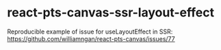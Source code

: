 # react-pts-canvas-ssr-layout-effect
Reproducible example of issue for useLayoutEffect in SSR: https://github.com/williamngan/react-pts-canvas/issues/77
